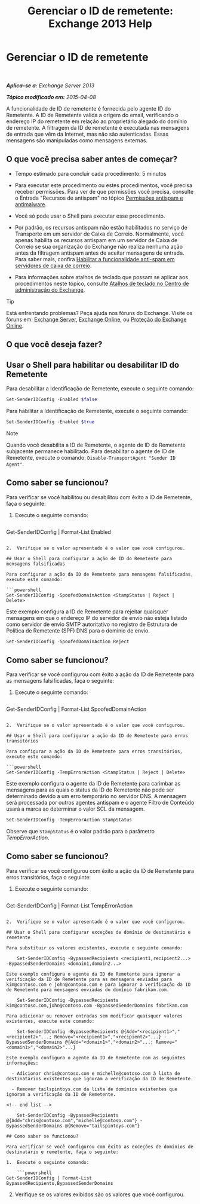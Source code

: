 ﻿---
title: 'Gerenciar o ID de remetente: Exchange 2013 Help'
TOCTitle: Gerenciar o ID de remetente
ms:assetid: 2e7b646a-8a66-4be7-a7c1-0bd43bb79a5b
ms:mtpsurl: https://technet.microsoft.com/pt-br/library/Aa997136(v=EXCHG.150)
ms:contentKeyID: 50485262
ms.date: 05/22/2018
mtps_version: v=EXCHG.150
ms.translationtype: MT
---

# Gerenciar o ID de remetente

 

_**Aplica-se a:** Exchange Server 2013_

_**Tópico modificado em:** 2015-04-08_

A funcionalidade de ID de remetente é fornecida pelo agente ID do Remetente. A ID de Remetente valida a origem do email, verificando o endereço IP do remetente em relação ao proprietário alegado do domínio de remetente. A filtragem da ID de remetente é executada nas mensagens de entrada que vêm da Internet, mas não são autenticadas. Essas mensagens são manipuladas como mensagens externas.

## O que você precisa saber antes de começar?

  - Tempo estimado para concluir cada procedimento: 5 minutos

  - Para executar este procedimento ou estes procedimentos, você precisa receber permissões. Para ver de que permissões você precisa, consulte o Entrada "Recursos de antispam" no tópico [Permissões antispam e antimalware](anti-spam-and-anti-malware-permissions-exchange-2013-help.md).

  - Você só pode usar o Shell para executar esse procedimento.

  - Por padrão, os recursos antispam não estão habilitados no serviço de Transporte em um servidor de Caixa de Correio. Normalmente, você apenas habilita os recursos antispam em um servidor de Caixa de Correio se sua organização do Exchange não realiza nenhuma ação antes da filtragem antispam antes de aceitar mensagens de entrada. Para saber mais, confira [Habilitar a funcionalidade anti-spam em servidores de caixa de correio](enable-anti-spam-functionality-on-mailbox-servers-exchange-2013-help.md).

  - Para informações sobre atalhos de teclado que possam se aplicar aos procedimentos neste tópico, consulte [Atalhos de teclado no Centro de administração do Exchange](keyboard-shortcuts-in-the-exchange-admin-center-exchange-online-protection-help.md).


> [!TIP]
> Está enfrentando problemas? Peça ajuda nos fóruns do Exchange. Visite os fóruns em: <A href="https://go.microsoft.com/fwlink/p/?linkid=60612">Exchange Server</A>, <A href="https://go.microsoft.com/fwlink/p/?linkid=267542">Exchange Online</A>, ou <A href="https://go.microsoft.com/fwlink/p/?linkid=285351">Proteção do Exchange Online</A>.



## O que você deseja fazer?

## Usar o Shell para habilitar ou desabilitar ID do Remetente

Para desabilitar a Identificação de Remetente, execute o seguinte comando:

```powershell
Set-SenderIDConfig -Enabled $false
```

Para habilitar a Identificação de Remetente, execute o seguinte comando:

```powershell
Set-SenderIDConfig -Enabled $true
```


> [!NOTE]
> Quando você desabilita a ID de Remetente, o agente de ID de Remetente subjacente permanece habilitado. Para desabilitar o agente de ID de Remetente, execute o comando: <CODE>Disable-TransportAgent "Sender ID Agent"</CODE>.



## Como saber se funcionou?

Para verificar se você habilitou ou desabilitou com êxito a ID de Remetente, faça o seguinte:

1.  Execute o seguinte comando:
    
    ```powershell
Get-SenderIDConfig | Format-List Enabled
```

2.  Verifique se o valor apresentado é o valor que você configurou.

## Usar o Shell para configurar a ação de ID do Remetente para mensagens falsificadas

Para configurar a ação da ID de Remetente para mensagens falsificadas, execute este comando:

```powershell
Set-SenderIDConfig -SpoofedDomainAction <StampStatus | Reject | Delete>
```

Este exemplo configura a ID de Remetente para rejeitar quaisquer mensagens em que o endereço IP do servidor de envio não esteja listado como servidor de envio SMTP autoritativo no registro de Estrutura de Política de Remetente (SPF) DNS para o domínio de envio.

```powershell
Set-SenderIDConfig -SpoofedDomainAction Reject
```

## Como saber se funcionou?

Para verificar se você configurou com êxito a ação da ID de Remetente para as mensagens falsificadas, faça o seguinte:

1.  Execute o seguinte comando:
    
    ```powershell
Get-SenderIDConfig | Format-List SpoofedDomainAction
```

2.  Verifique se o valor apresentado é o valor que você configurou.

## Usar o Shell para configurar a ação da ID de Remetente para erros transitórios

Para configurar a ação da ID de Remetente para erros transitórios, execute este comando:

```powershell
Set-SenderIDConfig -TempErrorAction <StampStatus | Reject | Delete>
```

Este exemplo configura o agente da ID de Remetente para carimbar as mensagens para as quais o status da ID de Remetente não pode ser determinado devido a um erro temporário no servidor DNS. A mensagem será processada por outros agentes antispam e o agente Filtro de Conteúdo usará a marca ao determinar o valor SCL da mensagem.

```powershell
Set-SenderIDConfig -TempErrorAction StampStatus
```

Observe que `StampStatus` é o valor padrão para o parâmetro *TempErrorAction*.

## Como saber se funcionou?

Para verificar se você configurou com êxito a ação da ID de Remetente para erros transitórios, faça o seguinte:

1.  Execute o seguinte comando:
    
    ```powershell
Get-SenderIDConfig | Format-List TempErrorAction
```

2.  Verifique se o valor apresentado é o valor que você configurou.

## Usar o Shell para configurar exceções de domínio de destinatário e remetente

Para substituir os valores existentes, execute o seguinte comando:

    Set-SenderIDConfig -BypassedRecipients <recipient1,recipient2...> -BypassedSenderDomains <domain1,domain2...>

Este exemplo configura o agente da ID de Remetente para ignorar a verificação da ID de Remetente para as mensagens enviadas para kim@contoso.com e john@contoso.com e para ignorar a verificação da ID de Remetente para mensagens enviadas do domínio fabrikam.com.

    Set-SenderIDConfig -BypassedRecipients kim@contoso.com,john@contoso.com -BypassedSenderDomains fabrikam.com

Para adicionar ou remover entradas sem modificar quaisquer valores existentes, execute este comando:

    Set-SenderIDConfig -BypassedRecipients @{Add="<recipient1>","<recipient2>"...; Remove="<recipient1>","<recipient2>"...} -BypassedSenderDomains @{Add="<domain1>","<domain2>"...; Remove="<domain1>","<domain2>"...}

Este exemplo configura o agente da ID de Remetente com as seguintes informações:

  - Adicionar chris@contoso.com e michelle@contoso.com à lista de destinatários existentes que ignoram a verificação da ID de Remetente.

  - Remover tailspintoys.com da lista de domínios existentes que ignoram a verificação da ID de Remetente.

<!-- end list -->

    Set-SenderIDConfig -BypassedRecipients @{Add="chris@contoso.com","michelle@contoso.com"} -BypassedSenderDomains @{Remove="tailspintoys.com"}

## Como saber se funcionou?

Para verificar se você configurou com êxito as exceções de domínios de destinatário e remetente, faça o seguinte:

1.  Execute o seguinte comando:
    
    ```powershell
Get-SenderIDConfig | Format-List BypassedRecipients,BypassedSenderDomains
```

2.  Verifique se os valores exibidos são os valores que você configurou.

